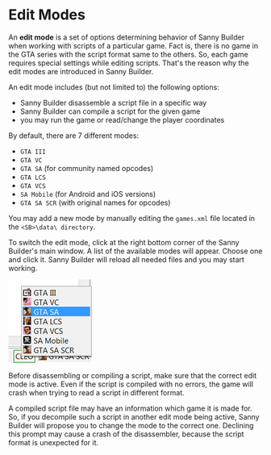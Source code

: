 # Edit Modes

An **edit mode** is a set of options determining behavior of Sanny Builder when working with scripts of a particular game. Fact is, there is no game in the GTA series with the script format same to the others. So, each game requires special settings while editing scripts. That's the reason why the edit modes are introduced in Sanny Builder.

An edit mode includes \(but not limited to\) the following options:

* Sanny Builder disassemble a script file in a specific way
* Sanny Builder can compile a script for the given game
* you may run the game or read/change the player coordinates

By default, there are 7 different modes:

* `GTA III`
* `GTA VC`
* `GTA SA` \(for community named opcodes\)
* `GTA LCS`
* `GTA VCS`
* `SA Mobile` \(for Android and iOS versions\)
* `GTA SA SCR` \(with original names for opcodes\)

You may add a new mode by manually editing the `games.xml` file  located in the `<SB>\data\ directory`.

To switch the edit mode, click at the right bottom corner of the Sanny Builder's main window. A list of the available modes will appear. Choose one and click it. Sanny Builder will reload all needed files and you may start working.

![](.gitbook/assets/edit_modes.png)

Before disassembling or compiling a script, make sure that the correct edit mode is active. Even if the script is compiled with no errors, the game will crash when trying to read a script in different format.

A compiled script file may have an information which game it is made for. So, if you decompile such a script in another edit mode being active, Sanny Builder will propose you to change the mode to the correct one. Declining this prompt may cause a crash of the disassembler, because the script format is unexpected for it.

